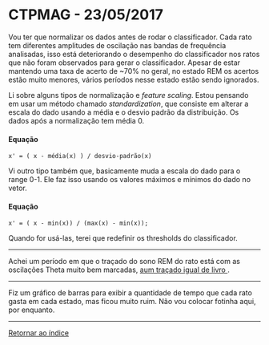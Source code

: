 # CTPMAG - 23/05/2017
 
Vou ter que normalizar os dados antes de rodar o classificador. Cada rato tem diferentes amplitudes de oscilação nas bandas de frequência analisadas, isso está deteriorando o desempenho do classificador nos ratos que não foram observados para gerar o classificador. Apesar de estar mantendo uma taxa de acerto de ~70% no geral, no estado REM os acertos estão muito menores, vários períodos nesse estado estão sendo ignorados.
 
Li sobre alguns tipos de normalização e *feature scaling*. Estou pensando em usar um método chamado *standardization*, que consiste em alterar a escala do dado usando a média e o desvio padrão da distribuição. Os dados após a normalização tem média 0.
 
#### Equação
 
`
x' = ( x - média(x) ) / desvio-padrão(x)
`
 
Vi outro tipo também que, basicamente muda a escala do dado para o range 0-1. Ele faz isso usando os valores máximos e mínimos do dado no vetor.
 
 
#### Equação
 
`
x' = ( x - min(x)) / (max(x) - min(x));
`
 
Quando for usá-las, terei que redefinir os thresholds do classificador.
 
****
 
Achei um período em que o traçado do sono REM do rato está com as oscilações Theta muito bem marcadas, [ aum traçado igual de livro ](imagens/rem-theta.png "oi").
 
****
 
Fiz um gráfico de barras para exibir a quantidade de tempo que cada rato gasta em cada estado, mas ficou muito ruim. Não vou colocar fotinha aqui, por enquanto.
 
****
 
[Retornar ao índice](https://github.com/vittorfp/Open-Lab-Book/blob/master/README.md "Oi")
 
